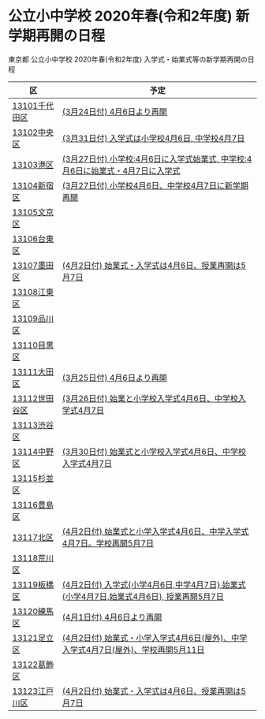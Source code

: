 # 公立小中学校 2020年春(令和2年度) 新学期再開の日程

東京都 公立小中学校 2020年春(令和2年度) 入学式・始業式等の新学期再開の日程

| 区            | 予定    |
| ------------- | ------- |
| [13101千代田区](https://github.com/socv/socv.github.io/issues/1) |[(3月24日付) 4月6日より再開](https://www.city.chiyoda.lg.jp/documents/19363/gakko-shingakkitaio_1.pdf)
| [13102中央区  ](https://github.com/socv/socv.github.io/issues/2) |[(3月31日付) 入学式は小学校4月6日, 中学校4月7日](https://www.city.chuo.lg.jp/kosodate/gakkokyouiku/rinzikyuukou.html)
| [13103港区    ](https://github.com/socv/socv.github.io/issues/3) |[(3月27日付) 小学校:4月6日に入学式始業式, 中学校:4月6日に始業式・4月7日に入学式 ](https://www.city.minato.tokyo.jp/houdou/kuse/koho/press/202003/20200327-3_press.html)
| [13104新宿区  ](https://github.com/socv/socv.github.io/issues/4) |[(3月27日付) 小学校4月6日、中学校4月7日に新学期再開](https://www.city.shinjuku.lg.jp/kodomo/index04_02_0228.html)
| [13105文京区  ](https://github.com/socv/socv.github.io/issues/5) |
| [13106台東区  ](https://github.com/socv/socv.github.io/issues/6) |
| [13107墨田区  ](https://github.com/socv/socv.github.io/issues/7) |[(4月2日付) 始業式・入学式は4月6日、授業再開は5月7日](https://www.city.sumida.lg.jp/smph/kosodate_kyouiku/kosodate_site/oshirase/corona_taiou.html)
| [13108江東区  ](https://github.com/socv/socv.github.io/issues/8) |
| [13109品川区  ](https://github.com/socv/socv.github.io/issues/9) |
| [13110目黒区  ](https://github.com/socv/socv.github.io/issues/10) |
| [13111大田区  ](https://github.com/socv/socv.github.io/issues/11) |[(3月25日付) 4月6日より再開](https://www.city.ota.tokyo.jp/kyouiku/topics/singakki_taiou.html)
| [13112世田谷区](https://github.com/socv/socv.github.io/issues/12) |[(3月26日付) 始業と小学校入学式4月6日、中学校入学式4月7日](https://www.city.setagaya.lg.jp/mokuji/kodomo/004/001/001/d00185302.html)
| [13113渋谷区  ](https://github.com/socv/socv.github.io/issues/13) |
| [13114中野区  ](https://github.com/socv/socv.github.io/issues/14) |[(3月30日付) 始業式と小学校入学式4月6日、中学校入学式4月7日](https://www.city.tokyo-nakano.lg.jp/dept/nakano/d028610.html)
| [13115杉並区  ](https://github.com/socv/socv.github.io/issues/15) |
| [13116豊島区  ](https://github.com/socv/socv.github.io/issues/16) |
| [13117北区    ](https://github.com/socv/socv.github.io/issues/17) |[(4月2日付) 始業式と小学入学式4月6日、中学入学式4月7日。学校再開5月7日](https://www.city.kita.tokyo.jp/k-shidou/kosodate/shogakko/typhoon/020401rinjikyugyo.html)
| [13118荒川区  ](https://github.com/socv/socv.github.io/issues/18) |
| [13119板橋区  ](https://github.com/socv/socv.github.io/issues/19) |[(4月2日付) 入学式{小学4月6日,中学4月7日},始業式{小学4月7日,始業式4月6日}, 授業再開5月7日](https://www.city.itabashi.tokyo.jp/kyoikuiinkai/gakko/1021963.html)
| [13120練馬区  ](https://github.com/socv/socv.github.io/issues/20) |[(4月1日付) 4月6日より再開](https://www.city.nerima.tokyo.jp/kosodatekyoiku/kyoiku/oshirase/korona.html)
| [13121足立区  ](https://github.com/socv/socv.github.io/issues/21) |[(4月2日付) 始業式・小学入学式4月6日(屋外)、中学入学式4月7日(屋外)、学校再開5月11日](https://www.city.adachi.tokyo.jp/kyoikushido/0228joho.html)
| [13122葛飾区  ](https://github.com/socv/socv.github.io/issues/22) |
| [13123江戸川区](https://github.com/socv/socv.github.io/issues/23) |[(4月2日付) 始業式・入学式は4月6日、授業再開は5月7日](https://www.city.edogawa.tokyo.jp/e068/kosodate/kyoiku/kyouiku/oshirase/rinjikyugyou.html)
